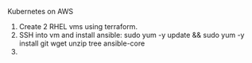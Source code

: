 Kubernetes on AWS
1. Create 2 RHEL vms using terraform.
2. SSH into vm and install ansible: sudo yum -y update && sudo yum -y install git wget unzip tree ansible-core 
3. 
